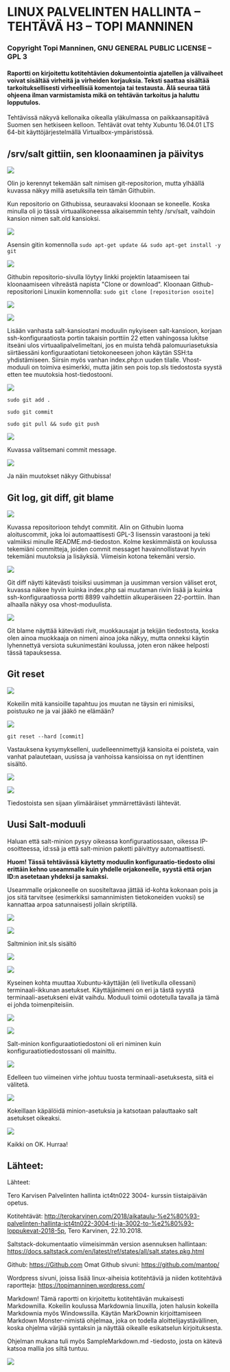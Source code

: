 ﻿# LINUX PALVELINTEN HALLINTA – TEHTÄVÄ H3 – TOPI MANNINEN
### Copyright Topi Manninen, GNU GENERAL PUBLIC LICENSE – GPL 3
#### Raportti on kirjoitettu kotitehtävien dokumentointia ajatellen ja välivaiheet voivat sisältää virheitä ja virheiden korjauksia. Teksti saattaa sisältää tarkoituksellisesti virheellisiä komentoja tai testausta. Älä seuraa tätä ohjeena ilman varmistamista mikä on tehtävän tarkoitus ja haluttu lopputulos.

Tehtävissä näkyvä kellonaika oikealla yläkulmassa on paikkaansapitävä Suomen sen hetkiseen kelloon.  Tehtävät ovat tehty Xubuntu 16.04.01 LTS 64-bit käyttöjärjestelmällä Virtualbox-ympäristössä.


## /srv/salt gittiin, sen kloonaaminen ja päivitys

![](images/github01.png)

Olin jo kerennyt tekemään salt nimisen git-repositorion, mutta ylhäällä kuvassa näkyy millä asetuksilla tein tämän Githubiin.

Kun repositorio on Githubissa, seuraavaksi kloonaan se koneelle.
Koska minulla oli jo tässä virtuaalikoneessa aikaisemmin tehty /srv/salt, vaihdoin kansion nimen salt.old kansioksi.

![](images/github02.png)

Asensin gitin komennolla
``sudo apt-get update && sudo apt-get install -y git``

![](images/git03.png)

Githubin repositorio-sivulla löytyy linkki projektin lataamiseen tai kloonaamiseen vihreästä napista "Clone or download". 
Kloonaan Github-repositorioni Linuxiin komennolla:
``sudo git clone [repositorion osoite]``


![](images/git04.png)

![](images/salt05.png)

Lisään vanhasta salt-kansiostani moduulin nykyiseen salt-kansioon, korjaan ssh-konfiguraatiosta portin takaisin porttiin 22 etten vahingossa lukitse itseäni ulos virtuaalipalvelimeltani, jos en muista tehdä palomuuriasetuksia siirtäessäni konfiguraatiotani tietokoneeseen johon käytän SSH:ta yhdistämiseen. Siirsin myös vanhan index.php:n uuden tilalle. Vhost-moduuli on toimiva esimerkki, mutta jätin sen pois top.sls tiedostosta syystä etten tee muutoksia host-tiedostooni.


![](images/salt07.png)

``sudo git add .``

``sudo git commit``

``sudo git pull && sudo git push``

![](images/salt06.png)

Kuvassa valitsemani commit message.

![](images/salt08.png)

Ja näin muutokset näkyy Githubissa!

## Git log, git diff, git blame

![](images/git-log09.png)

Kuvassa repositorioon tehdyt commitit.
Alin on Githubin luoma aloituscommit, joka loi automaattisesti GPL-3 lisenssin varastooni ja teki valmiiksi minulle README.md-tiedoston.
Kolme keskimmäistä on koulussa tekemiäni committeja, joiden commit messaget havainnollistavat hyvin tekemiäni muutoksia ja lisäyksiä. Viimeisin kotona tekemäni versio.

![](images/git-diff10.png)

Git diff näytti kätevästi toisiksi uusimman ja uusimman version väliset erot, kuvassa näkee hyvin kuinka index.php sai muutaman rivin lisää ja kuinka ssh-konfiguraatiossa portti 8899 vaihdettiin alkuperäiseen 22-porttiin. Ihan alhaalla näkyy osa vhost-moduulista.


![](images/git-blame11.png)

Git blame näyttää kätevästi rivit, muokkausajat ja tekijän tiedostosta, koska olen ainoa muokkaaja on nimeni ainoa joka näkyy, mutta onneksi käytin lyhennettyä versiota sukunimestäni koulussa, joten eron näkee helposti tässä tapauksessa.

## Git reset

![](images/git-reset12.png)

Kokeilin mitä kansioille tapahtuu jos muutan ne täysin eri nimisiksi, poistuuko ne ja vai jääkö ne elämään?

![](images/git-reset13.png)

`` git reset --hard [commit] ``

Vastauksena kysymykselleni, uudelleennimettyjä kansioita ei poisteta, vain vanhat palautetaan, uusissa ja vanhoissa kansioissa on nyt identtinen sisältö.


![](images/git-reset14.png)

![](images/git-reset15.png)

Tiedostoista sen sijaan ylimääräiset ymmärrettävästi lähtevät.

## Uusi Salt-moduuli

Haluan että salt-minion pysyy oikeassa konfiguraatiossaan, oikessa IP-osoitteessa, id:ssä ja että salt-minion paketti päivittyy automaattisesti.

**Huom! Tässä tehtävässä käytetty moduulin konfiguraatio-tiedosto olisi erittäin kehno useammalle kuin yhdelle orjakoneelle, syystä että orjan ID:n asetetaan yhdeksi ja samaksi.**

Useammalle orjakoneelle on suositeltavaa jättää id-kohta kokonaan pois ja jos sitä tarvitsee (esimerkiksi samannimisten tietokoneiden vuoksi) se kannattaa arpoa satunnaisesti jollain skriptillä.

![](images/salt-minion17.png)

![](images/salt-minion16.png)

Saltminion init.sls sisältö


![](images/salt-minion18.png)

![](images/salt-minion19.png)

Kyseinen kohta muuttaa Xubuntu-käyttäjän (eli livetikulla ollessani) terminaali-ikkunan asetukset. Käyttäjänimeni on eri ja tästä syystä terminaali-asetukseni eivät vaihdu. Moduuli toimii odotetulla tavalla ja tämä ei johda toimenpiteisiin.

![](images/salt-minion20.png)

![](images/salt-minion21.png)

Salt-minion konfiguraatiotiedostoni oli eri niminen kuin konfiguraatiotiedostossani oli mainittu.

![](images/salt-minion22.png)

Edelleen tuo viimeinen virhe johtuu tuosta terminaali-asetuksesta, siitä ei välitetä.


![](images/salt-minion23.png)

Kokeillaan käpälöidä minion-asetuksia ja katsotaan palauttaako salt asetukset oikeaksi.

![](images/salt-minion24.png)

Kaikki on OK. Hurraa!

## Lähteet: 

Lähteet:

Tero Karvisen Palvelinten hallinta ict4tn022 3004- kurssin tiistaipäivän opetus.

Kotitehtävät:
http://terokarvinen.com/2018/aikataulu-%e2%80%93-palvelinten-hallinta-ict4tn022-3004-ti-ja-3002-to-%e2%80%93-loppukevat-2018-5p, Tero Karvinen, 22.10.2018.

Saltstack-dokumentaatio viimeisimmän version asennuksen hallintaan:
https://docs.saltstack.com/en/latest/ref/states/all/salt.states.pkg.html

Github:
https://Github.com
Omat Github sivuni: https://github.com/mantop/

Wordpress sivuni, joissa lisää linux-aiheisia kotitehtäviä ja niiden kotitehtävä raportteja:
https://topimanninen.wordpress.com/

Markdown!
Tämä raportti on kirjoitettu kotitehtävän mukaisesti Markdownilla. Kokeilin koulussa Markdownia linuxilla, joten halusin kokeilla Markdownia myös Windowssilla.
Käytän MarkDownin kirjoittamiseen Markdown Monster-nimistä ohjelmaa, joka on todella aloittelijaystävällinen, koska ohjelma värjää syntaksin ja näyttää oikealle esikatselun kirjoituksesta. 

Ohjelman mukana tuli myös SampleMarkdown.md -tiedosto, josta on kätevä katsoa mallia jos siltä tuntuu.

![](images/markdown25.png)




